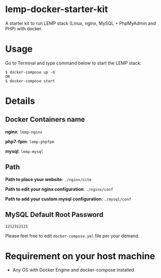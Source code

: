 # lemp-docker-starter-kit

A starter kit to run LEMP stack (Linux, nginx, MySQL + PhpMyAdmin and PHP) with docker.

# Usage

Go to Terminal and type command below to start the LEMP stack:

```
$ docker-compose up -d
OR
$ docker-compose start
```

# Details

## Docker Containers name

**nginx**: `lemp-nginx`

**php7-fpm**: `lemp-phpfpm`

**mysql**: `lemp-mysql`

## Path

**Path to place your website**: `./nginx/site`

**Path to edit your nginx configuration**: `./nginx/conf`

**Path to add your custom mysql configuration**: `./mysql/conf`

## MySQL Default Root Password

`1212312121`

Please feel free to edit `docker-compose.yml` file per your demand.

# Requirement on your host machine

- Any OS with Docker Engine and docker-compose installed
